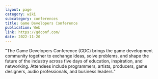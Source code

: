 ```yaml
---
layout: page
category: wiki
subcategory: conferences
title: Game Developers Conference
publication: Web
link: https://gdconf.com/
date: 2022-11-20
---
```


"The Game Developers Conference (GDC) brings the game development community together to exchange ideas, solve problems, and shape the future of the industry across five days of education, inspiration, and networking. Attendees include programmers, artists, producers, game designers, audio professionals, and business leaders."

